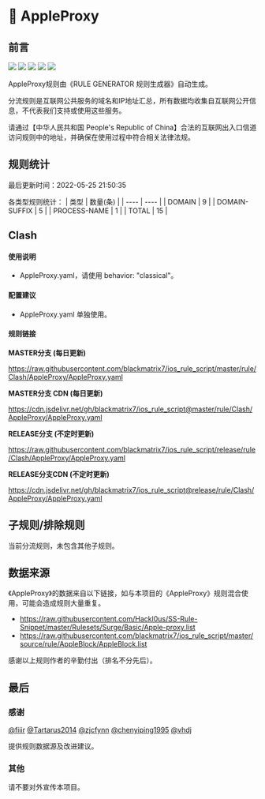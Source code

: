# 🧸 AppleProxy

## 前言

![](https://shields.io/badge/-移除重复规则-ff69b4) ![](https://shields.io/badge/-DOMAIN与DOMAIN--SUFFIX合并-green) ![](https://shields.io/badge/-DOMAIN--SUFFIX间合并-critical) ![](https://shields.io/badge/-DOMAIN--SUFFIX与DOMAIN--KEYWORD合并-blue) ![](https://shields.io/badge/-IP--CIDR(6)合并-blueviolet) 

AppleProxy规则由《RULE GENERATOR 规则生成器》自动生成。

分流规则是互联网公共服务的域名和IP地址汇总，所有数据均收集自互联网公开信息，不代表我们支持或使用这些服务。

请通过【中华人民共和国 People's Republic of China】合法的互联网出入口信道访问规则中的地址，并确保在使用过程中符合相关法律法规。

## 规则统计

最后更新时间：2022-05-25 21:50:35

各类型规则统计：
| 类型 | 数量(条)  | 
| ---- | ----  |
| DOMAIN | 9  | 
| DOMAIN-SUFFIX | 5  | 
| PROCESS-NAME | 1  | 
| TOTAL | 15  | 


## Clash 

#### 使用说明
- AppleProxy.yaml，请使用 behavior: "classical"。

#### 配置建议
- AppleProxy.yaml 单独使用。

#### 规则链接
**MASTER分支 (每日更新)**

https://raw.githubusercontent.com/blackmatrix7/ios_rule_script/master/rule/Clash/AppleProxy/AppleProxy.yaml

**MASTER分支 CDN (每日更新)**

https://cdn.jsdelivr.net/gh/blackmatrix7/ios_rule_script@master/rule/Clash/AppleProxy/AppleProxy.yaml

**RELEASE分支 (不定时更新)**

https://raw.githubusercontent.com/blackmatrix7/ios_rule_script/release/rule/Clash/AppleProxy/AppleProxy.yaml

**RELEASE分支CDN (不定时更新)**

https://cdn.jsdelivr.net/gh/blackmatrix7/ios_rule_script@release/rule/Clash/AppleProxy/AppleProxy.yaml

## 子规则/排除规则


当前分流规则，未包含其他子规则。

## 数据来源

《AppleProxy》的数据来自以下链接，如与本项目的《AppleProxy》规则混合使用，可能会造成规则大量重复。

- https://raw.githubusercontent.com/Hackl0us/SS-Rule-Snippet/master/Rulesets/Surge/Basic/Apple-proxy.list
- https://raw.githubusercontent.com/blackmatrix7/ios_rule_script/master/source/rule/AppleBlock/AppleBlock.list


感谢以上规则作者的辛勤付出（排名不分先后）。

## 最后

### 感谢

[@fiiir](https://github.com/fiiir) [@Tartarus2014](https://github.com/Tartarus2014) [@zjcfynn](https://github.com/zjcfynn) [@chenyiping1995](https://github.com/chenyiping1995) [@vhdj](https://github.com/vhdj)

提供规则数据源及改进建议。

### 其他

请不要对外宣传本项目。